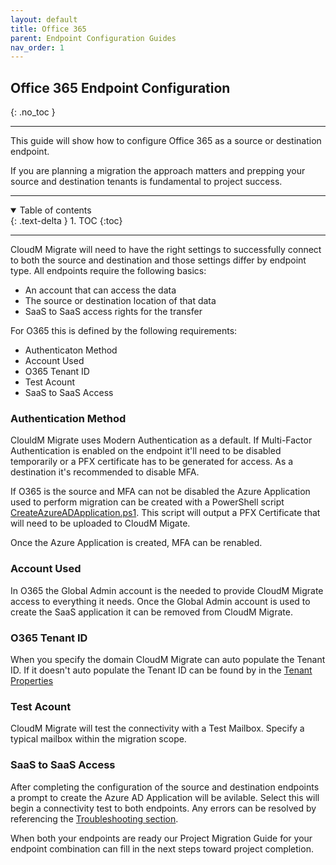 ```yaml
---
layout: default
title: Office 365
parent: Endpoint Configuration Guides
nav_order: 1
---
```


## Office 365 Endpoint Configuration
{: .no_toc }

---

This guide will show how to configure Office 365 as a source or destination endpoint. 

If you are planning a migration the approach matters and prepping your source and destination tenants is fundamental to project success. 

---

<a name="top"></a>
<details open markdown="block">
  <summary>
    Table of contents
  </summary>
  {: .text-delta }
1. TOC
{:toc}
</details>

---

CloudM Migrate will need to have the right settings to successfully connect to both the source and destination and those settings differ by endpoint type. All endpoints require the following basics: 

- An account that can access the data
- The source or destination location of that data
- SaaS to SaaS access rights for the transfer

For O365 this is defined by the following requirements:

- Authenticaton Method
- Account Used
- O365 Tenant ID
- Test Acount
- SaaS to SaaS Access

### Authentication Method

ClouldM Migrate uses Modern Authentication as a default. If Multi-Factor Authentication is enabled on the endpoint it'll need to be disabled temporarily or a PFX certificate has to be generated for access. As a destination it's recommended to disable MFA. 

If O365 is the source and MFA can not be disabled the Azure Application used to perform migration can be created with a PowerShell script <a href="https://bitbucket.org/cloudsols/cloudm-public/src/main/Migrate/PowerShell/CreateAzureADApplication.ps1">CreateAzureADApplication.ps1</a>. This script will output a PFX Certificate that will need to be uploaded to CloudM Migate.

Once the Azure Application is created, MFA can be renabled. 

### Account Used

In O365 the Global Admin account is the needed to provide CloudM Migrate access to everything it needs. Once the Global Admin account is used to create the SaaS application it can be removed from CloudM Migrate. 

### O365 Tenant ID

When you specify the domain CloudM Migrate can auto populate the Tenant ID. If it doesn't auto populate the Tenant ID can be found by in the <a href="https://learn.microsoft.com/en-us/onedrive/find-your-office-365-tenant-id">Tenant Properties</a>

### Test Acount

CloudM Migrate will test the connectivity with a Test Mailbox. Specify a typical mailbox within the migration scope. 

### SaaS to SaaS Access

After completing the configuration of the source and destination endpoints a prompt to create the Azure AD Application will be avilable. Select this will begin a connectivity test to both endpoints. Any errors can be resolved by referencing the <a href="https://cloudm-migrate.github.io/documentation/Troubleshooting/O365Endpoint.html">Troubleshooting section</a>.

When both your endpoints are ready our Project Migration Guide for your endpoint combination can fill in the next steps toward project completion. 
